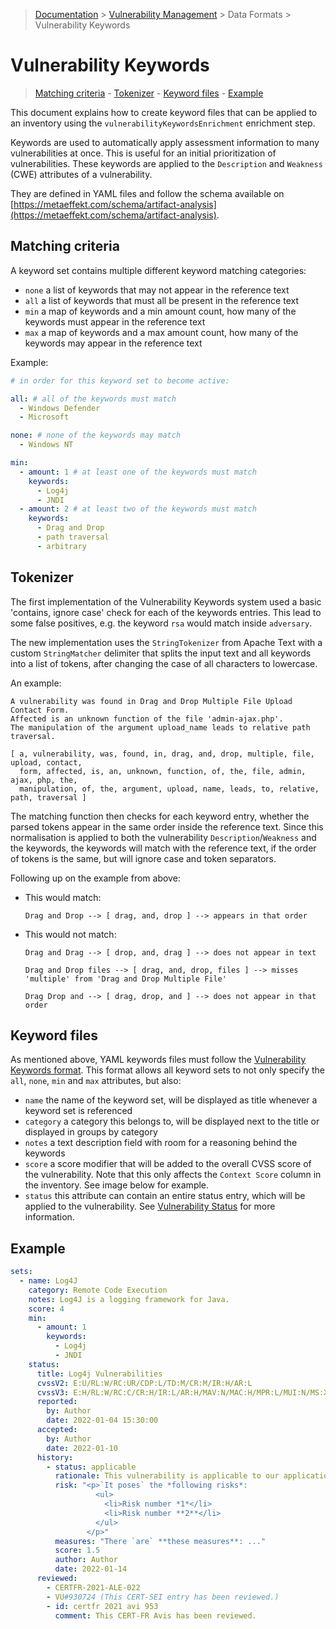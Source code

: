 > [Documentation](../../README.md) >
> [Vulnerability Management](../vulnerability-management.md) >
> Data Formats >
> Vulnerability Keywords

# Vulnerability Keywords

> [Matching criteria](#matching-criteria) -
> [Tokenizer](#tokenizer) -
> [Keyword files](#keyword-files) -
> [Example](#example)

This document explains how to create keyword files that can be applied to an inventory using the
`vulnerabilityKeywordsEnrichment` enrichment step.

Keywords are used to automatically apply assessment information to many vulnerabilities at once. This is useful for an
initial prioritization of vulnerabilities. These keywords are applied to the `Description` and `Weakness` (CWE)
attributes of a vulnerability.

They are defined in YAML files and follow the schema available on
[https://metaeffekt.com/schema/artifact-analysis](https://metaeffekt.com/schema/artifact-analysis).

## Matching criteria

A keyword set contains multiple different keyword matching categories:

- `none`
  a list of keywords that may not appear in the reference text
- `all`
  a list of keywords that must all be present in the reference text
- `min`
  a map of keywords and a min amount count, how many of the keywords must appear in the reference text
- `max`
  a map of keywords and a max amount count, how many of the keywords may appear in the reference text

Example:

```yaml
# in order for this keyword set to become active:

all: # all of the keywords must match
  - Windows Defender
  - Microsoft

none: # none of the keywords may match
  - Windows NT

min:
  - amount: 1 # at least one of the keywords must match
    keywords:
      - Log4j
      - JNDI
  - amount: 2 # at least two of the keywords must match
    keywords:
      - Drag and Drop
      - path traversal
      - arbitrary
```

## Tokenizer

The first implementation of the Vulnerability Keywords system used a basic 'contains, ignore case' check for each of the
keywords entries. This lead to some false positives, e.g. the keyword `rsa` would match inside `adversary`.

The new implementation uses the `StringTokenizer` from Apache Text with a custom `StringMatcher` delimiter that splits
the input text and all keywords into a list of tokens, after changing the case of all characters to lowercase.

An example:

    A vulnerability was found in Drag and Drop Multiple File Upload Contact Form. 
    Affected is an unknown function of the file 'admin-ajax.php'. 
    The manipulation of the argument upload_name leads to relative path traversal.

    [ a, vulnerability, was, found, in, drag, and, drop, multiple, file, upload, contact,
      form, affected, is, an, unknown, function, of, the, file, admin, ajax, php, the,
      manipulation, of, the, argument, upload, name, leads, to, relative, path, traversal ]

The matching function then checks for each keyword entry, whether the parsed tokens appear in the same order inside the
reference text. Since this normalisation is applied to both the vulnerability `Description`/`Weakness` and the keywords,
the keywords will match with the reference text, if the order of tokens is the same, but will ignore case and token
separators.

Following up on the example from above:

- This would match:

      Drag and Drop --> [ drag, and, drop ] --> appears in that order

- This would not match:

      Drag and Drag --> [ drop, and, drag ] --> does not appear in text

      Drag and Drop files --> [ drag, and, drop, files ] --> misses 'multiple' from 'Drag and Drop Multiple File'

      Drag Drop and --> [ drag, drop, and ] --> does not appear in that order

## Keyword files

As mentioned above, YAML keywords files must follow the
[Vulnerability Keywords format](https://metaeffekt.com/schema/artifact-analysis/latest/vulnerability-keywords.json).
This format allows all keyword sets to not only specify the `all`, `none`, `min` and `max` attributes, but also:

- `name` the name of the keyword set, will be displayed as title whenever a keyword set is referenced
- `category` a category this belongs to, will be displayed next to the title or displayed in groups by category
- `notes` a text description field with room for a reasoning behind the keywords
- `score` a score modifier that will be added to the overall CVSS score of the vulnerability. Note that this only
  affects the `Context Score` column in the inventory. See image below for example.
- `status` this attribute can contain an entire status entry, which will be applied to the vulnerability. See
  [Vulnerability Status](vulnerability-assessment-file-gen-3.md) for more information.

## Example

```yaml
sets:
  - name: Log4J
    category: Remote Code Execution
    notes: Log4J is a logging framework for Java.
    score: 4
    min:
      - amount: 1
        keywords:
          - Log4j
          - JNDI
    status:
      title: Log4j Vulnerabilities
      cvssV2: E:U/RL:W/RC:UR/CDP:L/TD:M/CR:M/IR:H/AR:L
      cvssV3: E:H/RL:W/RC:C/CR:H/IR:L/AR:H/MAV:N/MAC:H/MPR:L/MUI:N/MS:X/MC:H/MI:L/MA:H
      reported:
        by: Author
        date: 2022-01-04 15:30:00
      accepted:
        by: Author
        date: 2022-01-10
      history:
        - status: applicable
          rationale: This vulnerability is applicable to our application.
          risk: "<p>`It poses` the *following risks*:
                   <ul>
                     <li>Risk number *1*</li>
                     <li>Risk number **2**</li>
                   </ul>
                 </p>"
          measures: "There `are` **these measures**: ..."
          score: 1.5
          author: Author
          date: 2022-01-14
      reviewed:
        - CERTFR-2021-ALE-022
        - VU#930724 (This CERT-SEI entry has been reviewed.)
        - id: certfr 2021 avi 953
          comment: This CERT-FR Avis has been reviewed.
```
